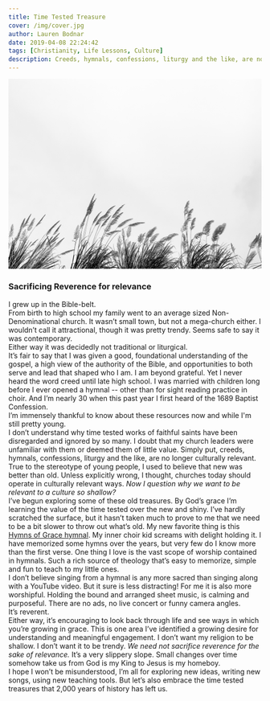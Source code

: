 ```yaml
---
title: Time Tested Treasure
cover: /img/cover.jpg
author: Lauren Bodnar
date: 2019-04-08 22:24:42
tags: [Christianity, Life Lessons, Culture]
description: Creeds, hymnals, confessions, liturgy and the like, are no longer culturally relevant. By God’s grace I’m learning the value of the time tested over the new and shiny.
---
```

![header img](/img/cover.jpg)
<br/>
### Sacrificing Reverence for relevance

I grew up in the Bible-belt. <br/>
From birth to high school my family went to an average sized Non-Denominational church. It wasn’t small town, but not a mega-church either. I wouldn’t call it attractional, though it was pretty trendy. Seems safe to say it was contemporary.<br/>
Either way it was decidedly not traditional or liturgical. <br/>
It’s fair to say that I was given a good, foundational understanding of the gospel, a high view of the authority of the Bible, and opportunities to both serve and lead that shaped who I am. I am beyond grateful. Yet I never heard the word creed until late high school. I was married with children long before I ever opened a hymnal -- other than for sight reading practice in choir. And I’m nearly 30 when this past year I first heard of the 1689 Baptist Confession. <br/>
I’m immensely thankful to know about these resources now and while I'm still pretty young. <br/>
I don’t understand why time tested works of faithful saints have been disregarded and ignored by so many. I doubt that my church leaders were unfamiliar with them or deemed them of little value. Simply put, creeds, hymnals, confessions, liturgy and the like, are no longer culturally relevant. <br/>
True to the stereotype of young people, I used to believe that new was better than old. Unless explicitly wrong, I thought, churches today should operate in culturally relevant ways. *Now I question why we want to be relevant to a culture so shallow?* <br/>
I’ve begun exploring some of these old treasures. By God’s grace I’m learning the value of the time tested over the new and shiny. I’ve hardly scratched the surface, but it hasn’t taken much to prove to me that we need to be a bit slower to throw out what’s old. My new favorite thing is this [Hymns of Grace hymnal](https://hymnsofgrace.com/collections/hymns-of-grace-hymnal-editions/products/pew-edition-hymns-of-grace). My inner choir kid screams with delight holding it. I have memorized some hymns over the years, but very few do I know more than the first verse. One thing I love is the vast scope of worship contained in hymnals. Such a rich source of theology that’s easy to memorize, simple and fun to teach to my little ones. <br/>
I don’t believe singing from a hymnal is any more sacred than singing along with a YouTube video. But it sure is less distracting! For me it is also more worshipful. Holding the bound and arranged sheet music, is calming and purposeful. There are no ads, no live concert or funny camera angles. <br/>
It’s reverent. <br/>
Either way, it’s encouraging to look back through life and see ways in which you’re growing in grace. This is one area I’ve identified a growing desire for understanding and meaningful engagement. I don’t want my religion to be shallow. I don’t want it to be trendy. *We need not sacrifice reverence for the sake of relevance.* It’s a very slippery slope. Small changes over time somehow take us from God is my King to Jesus is my homeboy. <br/>
I hope I won’t be misunderstood, I’m all for exploring new ideas, writing new songs, using new teaching tools. But let’s also embrace the time tested treasures that 2,000 years of history has left us.
